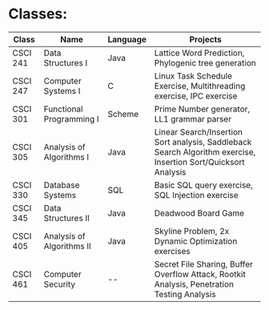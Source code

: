 # Classes:

| Class | Name | Language | Projects |
|---|---|---|---|
| CSCI 241 | Data Structures I | Java | Lattice Word Prediction, Phylogenic tree generation |
| CSCI 247 | Computer Systems I | C | Linux Task Schedule Exercise, Multithreading exercise, IPC exercise |
| CSCI 301 | Functional Programming I | Scheme | Prime Number generator, LL1 grammar parser |
| CSCI 305 | Analysis of Algorithms I | Java | Linear Search/Insertion Sort analysis, Saddleback Search Algorithm exercise, Insertion Sort/Quicksort Analysis |
| CSCI 330 | Database Systems | SQL | Basic SQL query exercise, SQL Injection exercise |
| CSCI 345 | Data Structures II | Java | Deadwood Board Game |
| CSCI 405 | Analysis of Algorithms II | Java | Skyline Problem, 2x Dynamic Optimization exercises |
| CSCI 461 | Computer Security | -- | Secret File Sharing, Buffer Overflow Attack, Rootkit Analysis, Penetration Testing Analysis |
